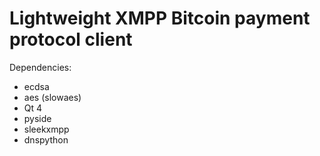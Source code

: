 Lightweight XMPP Bitcoin payment protocol client
================================================

Dependencies:
* ecdsa
* aes (slowaes)
* Qt 4
* pyside
* sleekxmpp
* dnspython

